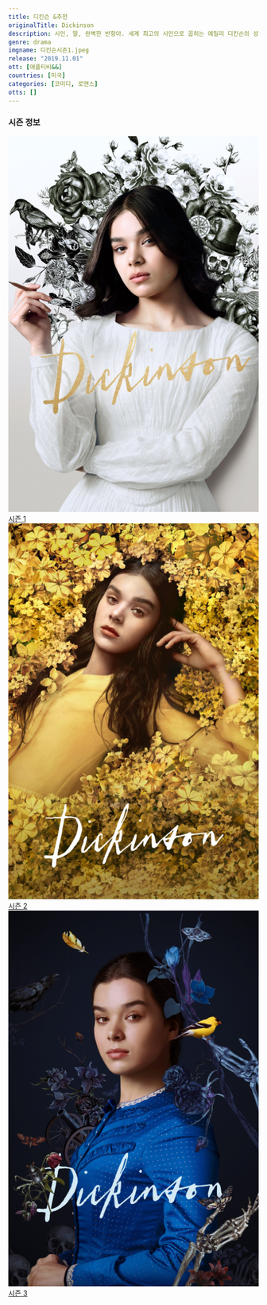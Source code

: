 ```yaml
---
title: 디킨슨 &추천
originalTitle: Dickinson
description: 시인, 딸, 완벽한 반항아. 세계 최고의 시인으로 꼽히는 에밀리 디킨슨의 성장 이야기를 그려낸다.
genre: drama
imgname: 디킨슨시즌1.jpeg
release: "2019.11.01"
ott: [애플티비&&]
countries: [미국]
categories: [코미디, 로맨스]
otts: []
---
```


### 시즌 정보

<div class="season-list">
<div class="item">
<a href="/drama/디킨슨시즌1" >
<img src="/poster/디킨슨시즌1.jpeg" alt="디킨슨시즌1 포스터 ">
시즌 1</a>
</div>

<div class="item">
<a href="/drama/디킨슨시즌2" >
<img src="/poster/디킨슨시즌2.jpeg" alt="디킨슨시즌2 포스터 ">
시즌 2</a>
</div>

<div class="item">
<a href="/drama/디킨슨시즌3" >
<img src="/poster/디킨슨시즌3.jpeg" alt="디킨슨시즌3 포스터 ">
시즌 3</a>
</div>
</div>

